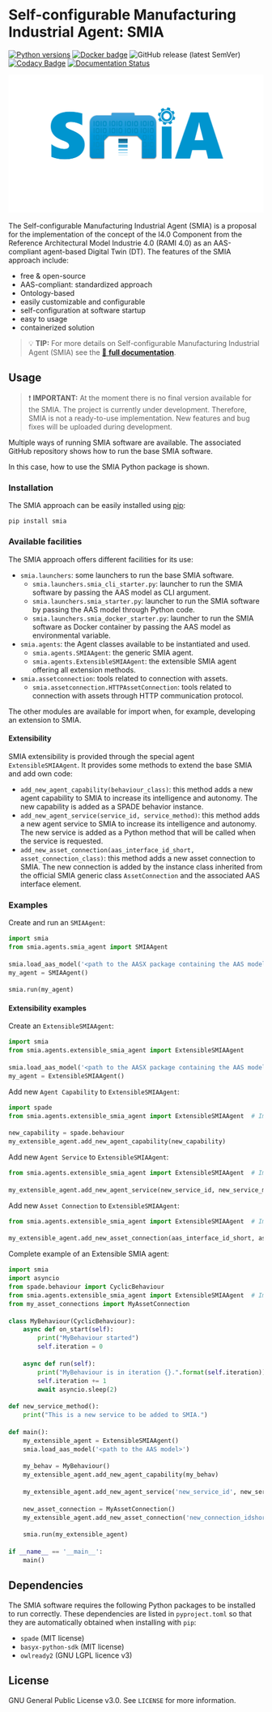 # Self-configurable Manufacturing Industrial Agent: SMIA 

[![Python versions](https://img.shields.io/badge/python-3.10%20to%203.12-blue?logo=python&logoColor=white)](https://test.pypi.org/project/smia/) [![Docker badge](https://img.shields.io/docker/pulls/ekhurtado/smia.svg)](https://hub.docker.com/r/ekhurtado/smia/) ![GitHub release (latest SemVer)](https://img.shields.io/github/v/release/ekhurtado/I4_0_SMIA?sort=semver) [![Codacy Badge](https://app.codacy.com/project/badge/Grade/e87506fff1bb4a438c20e11bb7295f51)](https://app.codacy.com/gh/ekhurtado/I4_0_SMIA/dashboard?utm_source=gh&utm_medium=referral&utm_content=&utm_campaign=Badge_grade) [![Documentation Status](https://readthedocs.org/projects/i4-0-smia/badge/?version=latest)](https://i4-0-smia.readthedocs.io/en/latest/)

[//]: # (# TODO Use it when SMIA is published in PyPI)
[//]: # ([![Python versions]&#40;https://img.shields.io/pypi/pyversions/smia.svg&#41;]&#40;https://pypi.python.org/pypi/smia&#41; [![Docker badge]&#40;https://img.shields.io/docker/pulls/ekhurtado/aas-manager.svg&#41;]&#40;https://hub.docker.com/r/ekhurtado/aas-manager/&#41; ![GitHub release &#40;latest SemVer&#41;]&#40;https://img.shields.io/github/v/release/ekhurtado/I4_0_SMIA?sort=semver&#41; [![Codacy Badge]&#40;https://app.codacy.com/project/badge/Grade/e87506fff1bb4a438c20e11bb7295f51&#41;]&#40;https://app.codacy.com/gh/ekhurtado/I4_0_SMIA/dashboard?utm_source=gh&utm_medium=referral&utm_content=&utm_campaign=Badge_grade&#41; [![Documentation Status]&#40;https://readthedocs.org/projects/i4-0-smia/badge/?version=latest&#41;]&#40;https://i4-0-smia.readthedocs.io/en/latest/&#41;)




![SMIA Logo](https://raw.githubusercontent.com/ekhurtado/I4_0_SMIA/refs/heads/main/images/I4_0_SMIA_logo_positive.png "SMIA main logo")

[//]: # (The logo image need to be obtained externally)

[//]: # (//Dependiendo del modo de GitHub oscuro o claro se añade una imagen u otra&#41;)

The Self-configurable Manufacturing Industrial Agent (SMIA) is a proposal for the implementation of the concept of the I4.0 Component from the Reference Architectural Model Industrie 4.0 (RAMI 4.0) as an AAS-compliant agent-based Digital Twin (DT). The features of the SMIA approach include:

- free & open-source
- AAS-compliant: standardized approach
- Ontology-based
- easily customizable and configurable
- self-configuration at software startup
- easy to usage
- containerized solution

> 💡 **TIP:**
> For more details on Self-configurable Manufacturing Industrial Agent (SMIA) see the [📄 **full documentation**](https://i4-0-smia.readthedocs.io/en/latest/).

## Usage

> ❗ **IMPORTANT:**
> At the moment there is no final version available for the SMIA.
> The project is currently under development.
> Therefore, SMIA is not a ready-to-use implementation.
> New features and bug fixes will be uploaded during development.
 
Multiple ways of running SMIA software are available. The associated GitHub repository shows how to run the base SMIA software.

In this case, how to use the SMIA Python package is shown.

### Installation

The SMIA approach can be easily installed using [pip](https://pip.pypa.io/en/stable/):

```
pip install smia
```
[//]: # (TODO actualizar con el nombre cuando se publique)

### Available facilities

The SMIA approach offers different facilities for its use:

- ``smia.launchers``: some launchers to run the base SMIA software.
  - ``smia.launchers.smia_cli_starter.py``: launcher to run the SMIA software by passing the AAS model as CLI argument.
  - ``smia.launchers.smia_starter.py``: launcher to run the SMIA software by passing the AAS model through Python code.
  - ``smia.launchers.smia_docker_starter.py``: launcher to run the SMIA software as Docker container by passing the AAS model as environmental variable.
- ``smia.agents``: the Agent classes available to be instantiated and used.
  - ``smia.agents.SMIAAgent``: the generic SMIA agent.
  - ``smia.agents.ExtensibleSMIAAgent``: the extensible SMIA agent offering all extension methods.
- ``smia.assetconnection``: tools related to connection with assets.
  - ``smia.assetconnection.HTTPAssetConnection``: tools related to connection with assets through HTTP communication protocol.

The other modules are available for import when, for example, developing an extension to SMIA.

[//]: # (TODO actualizar con los que se presenten)

#### Extensibility

SMIA extensibility is provided through the special agent ``ExtensibleSMIAAgent``. It provides some methods to extend the base SMIA and add own code:

- ``add_new_agent_capability(behaviour_class)``: this method adds a new agent capability to SMIA to increase its intelligence and autonomy. The new capability is  added as a SPADE behavior instance.
- ``add_new_agent_service(service_id, service_method)``: this method adds a new agent service to SMIA to increase its intelligence and autonomy. The new service is added as a Python method that will be called when the service is requested.
- ``add_new_asset_connection(aas_interface_id_short, asset_connection_class)``: this method adds a new asset connection to SMIA. The new connection is added by the instance class inherited from the official SMIA generic class ``AssetConnection`` and the associated AAS interface element.

### Examples

Create and run an ``SMIAAgent``:
```python
import smia
from smia.agents.smia_agent import SMIAAgent

smia.load_aas_model('<path to the AASX package containing the AAS model>')
my_agent = SMIAAgent()

smia.run(my_agent)
```

#### Extensibility examples

Create an ``ExtensibleSMIAAgent``:
```python
import smia
from smia.agents.extensible_smia_agent import ExtensibleSMIAAgent

smia.load_aas_model('<path to the AASX package containing the AAS model>')
my_agent = ExtensibleSMIAAgent()
```

Add new ``Agent Capability`` to ``ExtensibleSMIAAgent``:
```python
import spade
from smia.agents.extensible_smia_agent import ExtensibleSMIAAgent  # Import from the SMIA package

new_capability = spade.behaviour
my_extensible_agent.add_new_agent_capability(new_capability)
```

Add new ``Agent Service`` to ``ExtensibleSMIAAgent``:

```python
from smia.agents.extensible_smia_agent import ExtensibleSMIAAgent  # Import from the SMIA package

my_extensible_agent.add_new_agent_service(new_service_id, new_service_method)
```

Add new ``Asset Connection`` to ``ExtensibleSMIAAgent``:

```python
from smia.agents.extensible_smia_agent import ExtensibleSMIAAgent  # Import from the SMIA package

my_extensible_agent.add_new_asset_connection(aas_interface_id_short, asset_connection_class)
```

Complete example of an Extensible SMIA agent:

```python
import smia
import asyncio
from spade.behaviour import CyclicBehaviour
from smia.agents.extensible_smia_agent import ExtensibleSMIAAgent  # Import from the SMIA package
from my_asset_connections import MyAssetConnection

class MyBehaviour(CyclicBehaviour):
    async def on_start(self):
        print("MyBehaviour started")
        self.iteration = 0

    async def run(self):
        print("MyBehaviour is in iteration {}.".format(self.iteration))
        self.iteration += 1
        await asyncio.sleep(2)

def new_service_method():
    print("This is a new service to be added to SMIA.")
    
def main():
    my_extensible_agent = ExtensibleSMIAAgent()
    smia.load_aas_model('<path to the AAS model>')
    
    my_behav = MyBehaviour()
    my_extensible_agent.add_new_agent_capability(my_behav)
    
    my_extensible_agent.add_new_agent_service('new_service_id', new_service_method)
    
    new_asset_connection = MyAssetConnection()
    my_extensible_agent.add_new_asset_connection('new_connection_idshort', new_asset_connection)
    
    smia.run(my_extensible_agent)

if __name__ == '__main__':
    main()
```

## Dependencies

The SMIA software requires the following Python packages to be installed to run correctly. These dependencies are listed in ``pyproject.toml`` so that they are automatically obtained when installing with ``pip``:

- ``spade`` (MIT license)
- ``basyx-python-sdk`` (MIT license)
- ``owlready2`` (GNU LGPL licence v3)

[//]: # (TODO actualizar con los que sean)

## License

GNU General Public License v3.0. See `LICENSE` for more information.
